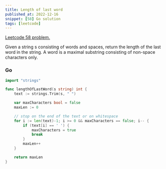 ```yaml
---
title: Length of last word
published_at: 2022-12-16
snippet: [58] Go solution
tags: [leetcode]
---
```


[Leetcode 58 problem.](https://leetcode.com/problems/length-of-last-word/)

Given a string s consisting of words and spaces, return the length of the last word in the string.
A word is a maximal substring consisting of non-space characters only.

### Go

```go
import "strings"

func lengthOfLastWord(s string) int {
    text := strings.Trim(s, " ")

    var maxCharacters bool = false
    maxLen := 0

	// stop on the end of the text or on whitespace
    for i := len(text)-1; i >= 0 && maxCharacters == false; i-- {
        if (text[i] == ' ') {
            maxCharacters = true
            break
        }
        maxLen++
    }

    return maxLen
}
```